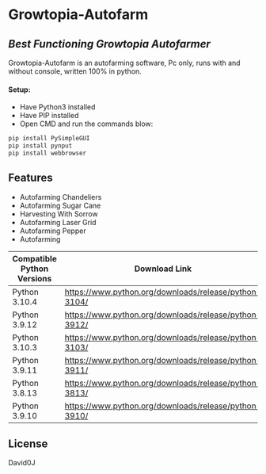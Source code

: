 # Growtopia-Autofarm
## _Best Functioning Growtopia Autofarmer_

Growtopia-Autofarm is an autofarming software, Pc only, runs with and without console,
written 100% in python.

#### Setup:

- Have Python3 installed
- Have PIP installed
- Open CMD and run the commands blow:
```sh
pip install PySimpleGUI
pip install pynput
pip install webbrowser
```
## Features

- Autofarming Chandeliers
- Autofarming Sugar Cane
- Harvesting With Sorrow
- Autofarming Laser Grid
- Autofarming Pepper
- Autofarming 


| Compatible Python Versions | Download Link |
| ------ | ------ |
| Python 3.10.4 | https://www.python.org/downloads/release/python-3104/ |
| Python 3.9.12 | https://www.python.org/downloads/release/python-3912/ |
| Python 3.10.3 | https://www.python.org/downloads/release/python-3103/ |
| Python 3.9.11 | https://www.python.org/downloads/release/python-3911/ |
| Python 3.8.13 | https://www.python.org/downloads/release/python-3813/ |
| Python 3.9.10 | https://www.python.org/downloads/release/python-3910/ |


## License

David0J

[//]: # (This Software is owned by David0J)
